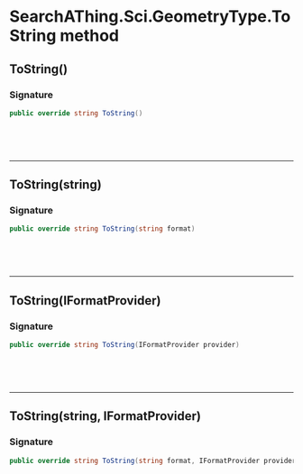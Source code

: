 # SearchAThing.Sci.GeometryType.ToString method
## ToString()
### Signature
```csharp
public override string ToString()
```

<p>&nbsp;</p>
<p>&nbsp;</p>
<hr/>

## ToString(string)
### Signature
```csharp
public override string ToString(string format)
```

<p>&nbsp;</p>
<p>&nbsp;</p>
<hr/>

## ToString(IFormatProvider)
### Signature
```csharp
public override string ToString(IFormatProvider provider)
```

<p>&nbsp;</p>
<p>&nbsp;</p>
<hr/>

## ToString(string, IFormatProvider)
### Signature
```csharp
public override string ToString(string format, IFormatProvider provider)
```
